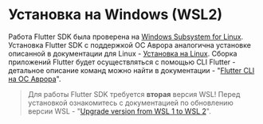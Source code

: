 # Установка на Windows (WSL2)

Работа Flutter SDK была проверена на [Windows Subsystem for Linux](https://learn.microsoft.com/en-us/windows/wsl/about). Установка Flutter SDK с поддержкой ОС Аврора аналогична установке описанной в документации для Linux - [Установка на Linux](install_linux.md). Сборка приложений Flutter будет осуществляться с помощью CLI Flutter - детальное описание команд можно найти в документации - "[Flutter CLI на ОС Аврора](cli.md)".

> Для работы Flutter SDK требуется **вторая** версия WSL! Перед установкой ознакомитесь с документацией по обновлению версии WSL - "[Upgrade version from WSL 1 to WSL 2](https://learn.microsoft.com/en-us/windows/wsl/install#upgrade-version-from-wsl-1-to-wsl-2)".
